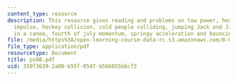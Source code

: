 ```yaml
---
content_type: resource
description: This resource gives reading and problems on tow power, heart power, bat
  impulse, hockey collision, cold people colliding, jumping Jack and Jill, walking
  in a canoe, fourth of july momentum, springy acceleration and bouncing cheddar.
file: /media/https%3A/open-learning-course-data-rc.s3.amazonaws.com/8-01l-physics-i-classical-mechanics-fall-2005/350f36392a00b55f0547b5b6855bbcf3_ps08.pdf
file_type: application/pdf
resourcetype: Document
title: ps08.pdf
uid: 350f3639-2a00-b55f-0547-b5b6855bbcf3
---
```

